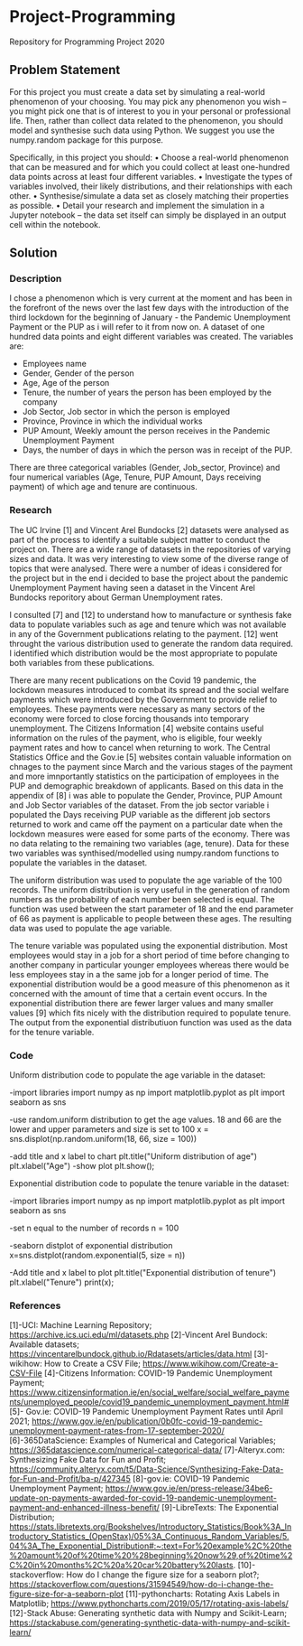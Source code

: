 # Project-Programming
Repository for Programming Project 2020

## Problem Statement
For this project you must create a data set by simulating a real-world phenomenon of your choosing. You may pick any phenomenon you wish – you might pick one that is
of interest to you in your personal or professional life. Then, rather than collect data related to the phenomenon, you should model and synthesise such data using Python.
We suggest you use the numpy.random package for this purpose.

Specifically, in this project you should:
• Choose a real-world phenomenon that can be measured and for which you could collect at least one-hundred data points across at least four different variables.
• Investigate the types of variables involved, their likely distributions, and their relationships with each other.
• Synthesise/simulate a data set as closely matching their properties as possible.
• Detail your research and implement the simulation in a Jupyter notebook – the data set itself can simply be displayed in an output cell within the notebook.

## Solution

### Description
I chose a phenomenon which is very current at the moment and has been in the forefront of the news over the last few days with the introduction of the third lockdown for the beginning of January - the Pandemic Unemployment Payment or the PUP as i will refer to it from now on. A dataset of one hundred data points and eight different variables was created. The variables are:
- Employees name
- Gender, Gender of the person
- Age, Age of the person
- Tenure, the number of years the person has been employed by the company
- Job Sector, Job sector in which the person is employed
- Province, Province in which the individual works
- PUP Amount, Weekly amount the person receives in the Pandemic Unemployment Payment
- Days, the number of days in which the person was in receipt of the PUP.

There are three categorical variables (Gender, Job_sector, Province) and four numerical variables (Age, Tenure, PUP Amount, Days receiving payment) of which age and tenure are continuous.

### Research

The UC Irvine [1] and Vincent Arel Bundocks [2] datasets were analysed as part of the process to identify a suitable subject matter to conduct the project on. There are a wide range of datasets in the repositories of varying sizes and data. It was very interesting to view some of the diverse range of topics that were analysed. There were a number of ideas i considered for the project but in the end i decided to base the project about the pandemic Unemployment Payment having seen a dataset in the Vincent Arel Bundocks reporitory about German Unemployment rates.

I consulted [7] and [12] to understand how to manufacture or synthesis fake data to populate variables such as age and tenure which was not available in any of the Government publications relating to the payment. [12] went throught the various distribution used to generate the random data required. I identified which distribution would be the most appropriate to populate both variables from these publications.

There are many recent publications on the Covid 19 pandemic, the lockdown measures introduced to combat its spread and the social welfare payments which were introduced by the Government to provide relief to employees. These payments were necessary as many sectors of the economy were forced to close forcing thousands into temporary unemployment. The Citizens Information [4] website contains useful information on the rules of the payment, who is eligible, four weekly payment rates and how to cancel when returning to work. The Central Statistics Office and the Gov.ie [5] websites contain valuable information on chnages to the payment since March and the various stages of the payment and more imnportantly statistics on the participation of employees in the PUP and demographic breakdown of applicants. Based on this data in the appendix of [8] i was able to populate the Gender, Province, PUP Amount and Job Sector variables of the dataset. From the job sector variable i populated the Days receiving PUP variable as the different job sectors returned to work and came off the payment on a particular date when the lockdown measures were eased for some parts of the economy. There was no data relating to the remaining two variables (age, tenure). Data for these two variables was synthised/modelled using numpy.random functions to populate the variables in the dataset.

The uniform distribution was used to populate the age variable of the 100 records. The uniform distribution is very useful in the generation of random numbers as the probability of each number been selected is equal. The function was used between the start parameter of 18 and the end parameter of 66 as payment is applicable to people between these ages. The resulting data was used to populate the age variable. 

The tenure variable was populated using the exponential distribution. Most employees would stay in a job for a short period of time before changing to another company in particular younger employees whereas there would be less employees stay in a the same job for a longer period of time. The exponential distribution would be a good measure of this phenomenon as it concerned with the amount of time that a certain event occurs. In the exponential distribution there are fewer larger values and many smaller values [9] which fits nicely with the distribution required to populate tenure. The output from the exponential distributiuon function was used as the data for the tenure variable.

### Code

Uniform distribution code to populate the age variable in the dataset:

-import libraries
import numpy as np
import matplotlib.pyplot as plt
import seaborn as sns

-use random.uniform distribution to get the age values. 18 and 66 are the lower and upper parameters and size is set to 100 
x = sns.displot(np.random.uniform(18, 66, size = 100))

-add title and x label to chart
plt.title("Uniform distribution of age")
plt.xlabel("Age")
-show plot
plt.show();

Exponential distribution code to populate the tenure variable in the dataset:

-import libraries
import numpy as np
import matplotlib.pyplot as plt
import seaborn as sns

-set n equal to the number of records
n = 100

-seaborn distplot of exponential distribution
x=sns.distplot(random.exponential(5, size = n))

-Add title and x label to plot
plt.title("Exponential distribution of tenure")
plt.xlabel("Tenure")
print(x);


### References
[1]-UCI: Machine Learning Repository; https://archive.ics.uci.edu/ml/datasets.php
[2]-Vincent Arel Bundock: Available datasets; https://vincentarelbundock.github.io/Rdatasets/articles/data.html
[3]-wikihow: How to Create a CSV File; https://www.wikihow.com/Create-a-CSV-File
[4]-Citizens Information: COVID-19 Pandemic Unemployment Payment; https://www.citizensinformation.ie/en/social_welfare/social_welfare_payments/unemployed_people/covid19_pandemic_unemployment_payment.html#
[5]- Gov.ie: COVID-19 Pandemic Unemployment Payment Rates until April 2021; https://www.gov.ie/en/publication/0b0fc-covid-19-pandemic-unemployment-payment-rates-from-17-september-2020/
[6]-365DataScience: Examples of Numerical and Categorical Variables; https://365datascience.com/numerical-categorical-data/
[7]-Alteryx.com: Synthesizing Fake Data for Fun and Profit; https://community.alteryx.com/t5/Data-Science/Synthesizing-Fake-Data-for-Fun-and-Profit/ba-p/427345
[8]-gov.ie: COVID-19 Pandemic Unemployment Payment; https://www.gov.ie/en/press-release/34be6-update-on-payments-awarded-for-covid-19-pandemic-unemployment-payment-and-enhanced-illness-benefit/
[9]-LibreTexts: The Exponential Distribution; https://stats.libretexts.org/Bookshelves/Introductory_Statistics/Book%3A_Introductory_Statistics_(OpenStax)/05%3A_Continuous_Random_Variables/5.04%3A_The_Exponential_Distribution#:~:text=For%20example%2C%20the%20amount%20of%20time%20%28beginning%20now%29,of%20time%2C%20in%20months%2C%20a%20car%20battery%20lasts.
[10]-stackoverflow: How do I change the figure size for a seaborn plot?; https://stackoverflow.com/questions/31594549/how-do-i-change-the-figure-size-for-a-seaborn-plot
[11]-pythoncharts: Rotating Axis Labels in Matplotlib; https://www.pythoncharts.com/2019/05/17/rotating-axis-labels/
[12]-Stack Abuse: Generating synthetic data with Numpy and Scikit-Learn; https://stackabuse.com/generating-synthetic-data-with-numpy-and-scikit-learn/
